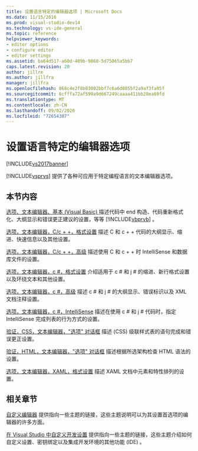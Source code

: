 ```yaml
---
title: 设置语言特定的编辑器选项 | Microsoft Docs
ms.date: 11/15/2016
ms.prod: visual-studio-dev14
ms.technology: vs-ide-general
ms.topic: reference
helpviewer_keywords:
- editor options
- configure editor
- editor settings
ms.assetid: ba64d517-a60d-409b-9860-5d75065a5bb7
caps.latest.revision: 20
author: jillre
ms.author: jillfra
manager: jillfra
ms.openlocfilehash: 868c4e2f8b03002bbf7c6a6d0855f2a9af3fa95f
ms.sourcegitcommit: 6cfffa72af599a9d667249caaaa411bb28ea69fd
ms.translationtype: MT
ms.contentlocale: zh-CN
ms.lasthandoff: 09/02/2020
ms.locfileid: "72654307"
---
```

# <a name="setting-language-specific-editor-options"></a>设置语言特定的编辑器选项
[!INCLUDE[vs2017banner](../../includes/vs2017banner.md)]

[!INCLUDE[vsprvs](../../includes/vsprvs-md.md)] 提供了各种可应用于特定编程语言的文本编辑器选项。

## <a name="in-this-section"></a>本节内容
 [选项、文本编辑器、基本 (Visual Basic) ](../../ide/reference/options-text-editor-basic-visual-basic.md) 描述代码中 end 构造、代码重新格式化、大纲显示和错误更正建议的设置，等等 [!INCLUDE[vbprvb](../../includes/vbprvb-md.md)] 。

 [选项，文本编辑器，C/c + +，格式设置](../../ide/reference/options-text-editor-c-cpp-formatting.md) 描述 C 和 c + + 代码的大纲显示、缩进、快速信息以及其他设置。

 [选项，文本编辑器，C/c + +，高级](../../ide/reference/options-text-editor-c-cpp-advanced.md) 描述使用 C 和 c + + 时 IntelliSense 和数据库文件的设置。

 [选项，文本编辑器，c #，格式设置](../../ide/reference/options-text-editor-csharp-formatting.md) 介绍适用于 c # 和 j # 的缩进、新行格式设置以及环绕文本和其他设置。

 [选项，文本编辑器，c #，高级](../../ide/reference/options-text-editor-csharp-advanced.md) 描述 c # 和 j # 的大纲显示、错误标识以及 XML 文档注释设置。

 [选项，文本编辑器，c #，IntelliSense](../../ide/reference/options-text-editor-csharp-intellisense.md) 描述在使用 c # 和 j # 代码时，指定 IntelliSense 完成列表的行为方式的设置。

 [验证，CSS，文本编辑器，"选项" 对话框](https://msdn.microsoft.com/library/5afe0808-16bb-420f-b620-7ca1a4d9f2cc) 描述 (CSS) 级联样式表的语句完成和错误更正设置。

 [验证，HTML，文本编辑器，"选项" 对话框](https://msdn.microsoft.com/library/9c24ecfe-263e-4bf1-88de-d01be3992863) 描述根据所选架构检查 HTML 语法的设置。

 [选项，文本编辑器，XAML，格式设置](../../ide/reference/options-text-editor-xaml-formatting.md) 描述 XAML 文档中元素和特性排列的设置。

## <a name="related-sections"></a>相关章节
 [自定义编辑器](../../ide/customizing-the-editor.md) 提供指向一些主题的链接，这些主题说明可以为其设置首选项的编辑器的许多方面。

 [在 Visual Studio 中自定义开发设置](https://msdn.microsoft.com/22c4debb-4e31-47a8-8f19-16f328d7dcd3) 提供指向一些主题的链接，这些主题介绍如何自定义设置、密钥绑定以及集成开发环境的其他功能 (IDE) 。
